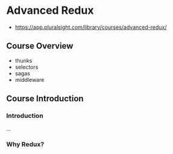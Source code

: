 # Advanced Redux
- https://app.pluralsight.com/library/courses/advanced-redux/

## Course Overview
- thunks
- selectors
- sagas
- middleware

## Course Introduction
### Introduction
...

### Why Redux?
